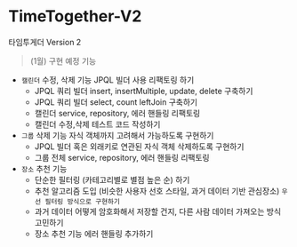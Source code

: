# TimeTogether-V2
타임투게더 Version 2

> (1월) 구현 예정 기능

- `캘린더` 수정, 삭제 기능 JPQL 빌더 사용 리팩토링 하기
    - JPQL 쿼리 빌더 insert, insertMultiple, update, delete 구축하기
    - JPQL 쿼리 빌더 select, count leftJoin 구축하기
    - 캘린더 service, repository, 에러 핸들링 리팩토링
    - 캘린더 수정,삭제 테스트 코드 작성하기
- `그룹` 삭제 기능 자식 객체까지 고려해서 가능하도록 구현하기
    - JPQL 빌더 혹은 외래키로 연관된 자식 객체 삭제하도록 구현하기
    - 그룹 전체 service, repository, 에러 핸들링 리팩토링
- `장소` 추천 기능
    - 단순한 필터링 (카테고리별로 별점 높은 순) 하기
    - 추천 알고리즘 도입 (비슷한 사용자 선호 스타일, 과거 데이터 기반 관심장소) `우선 필터링 방식으로 구현하기`
    - 과거 데이터 어떻게 암호화해서 저장할 건지, 다른 사람 데이터 가져오는 방식 고민하기
    - 장소 추천 기능 에러 핸들링 추가하기
